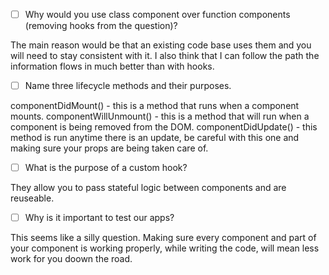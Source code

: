 - [ ] Why would you use class component over function components (removing hooks from the question)?

The main reason would be that an existing code base uses them and you will need to stay consistent with it.  I also think that I can follow the path the information flows in much better than with hooks.

- [ ] Name three lifecycle methods and their purposes.

componentDidMount() - this is a method that runs when a component mounts.
componentWillUnmount() - this is a method that will run when a component is being removed from the DOM.
componentDidUpdate() - this method is run anytime there is an update, be careful with this one and making sure your props are being taken care of.

- [ ] What is the purpose of a custom hook?

They allow you to pass stateful logic between components and are reuseable.

- [ ] Why is it important to test our apps?

This seems like a silly question. Making sure every component and part of your component is working properly, while writing the code, will mean less work for you doown the road.